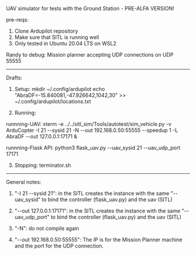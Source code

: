 
UAV simulator for tests with the Ground Station - PRE-ALFA VERSION!

pre-reqs:

1) Clone Ardupilot repository
2) Make sure that SITL is running well
3) Only tested in Ubuntu 20.04 LTS on WSL2

Randy to debug: Mission planner accepting UDP connections on UDP 55555

----------------------------------------------------------------------------------

Drafts:

1) Setup:
mkdir ~/.config/ardupilot
echo "AbraDF=-15.840081,-47.926642,1042,30" >> ~/.config/ardupilot/locations.txt

2) Running:

runnning-UAV:
xterm -e ../../sitl_sim/Tools/autotest/sim_vehicle.py -v ArduCopter -I 21 --sysid 21 -N --out 192.168.0.50:55555 --speedup 1 -L AbraDF --out 127.0.0.1:17171 & 

runnning-Flask API:
python3 flask_uav.py --uav_sysid 21 --uav_udp_port 17171

3) Stopping:
terminator.sh

----------------------------------------------------------------------------------

General notes:

1) "-I 21 --sysid 21": in the SITL creates the instance with the same "--uav_sysid" to bind the controller (flask_uav.py) and the uav (SITL)

2) "--out 127.0.0.1:17171": in the SITL creates the instance with the same "--uav_udp_port" to bind the controller (flask_uav.py) and the uav (SITL)

3) "-N": do not compile again

4) "--out 192.168.0.50:55555": The IP is for the Mission Planner machine and the port for the UDP connection.




